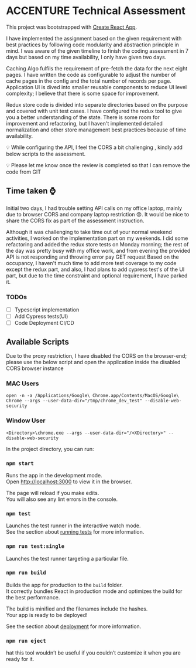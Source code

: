 # ACCENTURE Technical Assessment

This project was bootstrapped with [Create React App](https://github.com/facebook/create-react-app).

I have implemented the assignment based on the given requirement with best practices by following code modularity and abstraction principle in mind. I was aware of the given timeline to finish the coding assessment in 7 days but based on my time availability, I only have given two days.

Caching Algo fulfils the requirement of pre-fetch the data for the next eight pages. I have written the code as configurable to adjust the number of cache pages in the config and the total number of records per page. Application UI is dived into smaller reusable components to reduce UI level complexity; I believe that there is some space for improvement.

Redux store code is divided into separate directories based on the purpose and covered with unit test cases. I have configured the redux tool to give you a better understanding of the state. There is some room for improvement and refactoring, but I haven't implemented detailed normalization and other store management best practices because of time availability.

:bulb: While configuring the API, I feel the CORS a bit challenging , kindly add below scripts to the assessment.

:bulb: Please let me know once the review is completed so that I can remove the code from GIT

## Time taken :watch:

Initial two days, I had trouble setting API calls on my office laptop, mainly due to browser CORS and company laptop restriction :worried:. It would be nice to share the CORS fix as part of the assessment instruction.

Although it was challenging to take time out of your normal weekend activities, I worked on the implementation part on my weekends. I did some refactoring and added the redux store tests on Monday morning; the rest of the day was pretty busy with my office work, and from evening the provided API is not responding and throwing error pay GET request
Based on the occupancy, I haven't much time to add more test coverage to my code except the redux part, and also, I had plans to add cypress test's of the UI part, but due to the time constraint and optional requirement, I have parked it.

### TODOs

- [ ] Typescript implementation
- [ ] Add Cypress tests(UI)
- [ ] Code Deployment CI/CD

## Available Scripts

Due to the proxy restriction, I have disabled the CORS on the browser-end; please use the below script and open the application inside the disabled CORS browser instance

### MAC Users

`open -n -a /Applications/Google\ Chrome.app/Contents/MacOS/Google\ Chrome --args --user-data-dir="/tmp/chrome_dev_test" --disable-web-security`

### Window User

`<Directory>\chrome.exe --args --user-data-dir="/<XDirectory>" --disable-web-security`

In the project directory, you can run:

### `npm start`

Runs the app in the development mode.\
Open [http://localhost:3000](http://localhost:3000) to view it in the browser.

The page will reload if you make edits.\
You will also see any lint errors in the console.

### `npm test`

Launches the test runner in the interactive watch mode.\
See the section about [running tests](https://facebook.github.io/create-react-app/docs/running-tests) for more information.

### `npm run test:single`

Launches the test runner targeting a particular file.

### `npm run build`

Builds the app for production to the `build` folder.\
It correctly bundles React in production mode and optimizes the build for the best performance.

The build is minified and the filenames include the hashes.\
Your app is ready to be deployed!

See the section about [deployment](https://facebook.github.io/create-react-app/docs/deployment) for more information.

### `npm run eject`

hat this tool wouldn’t be useful if you couldn’t customize it when you are ready for it.
